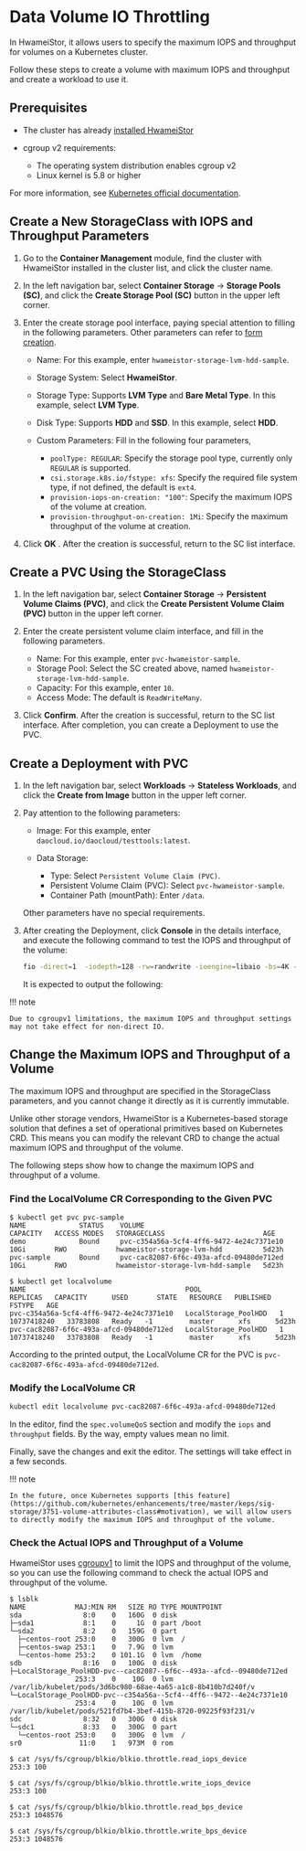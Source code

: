 # Data Volume IO Throttling

In HwameiStor, it allows users to specify the maximum IOPS and throughput for volumes on a Kubernetes cluster.

Follow these steps to create a volume with maximum IOPS and throughput and create a workload to use it.

## Prerequisites

- The cluster has already [installed HwameiStor](../install/deploy-ui.md)

- cgroup v2 requirements:

    - The operating system distribution enables cgroup v2
    - Linux kernel is 5.8 or higher

For more information, see [Kubernetes official documentation](https://kubernetes.io/zh-cn/docs/concepts/architecture/cgroups/).

## Create a New StorageClass with IOPS and Throughput Parameters

1. Go to the **Container Management** module, find the cluster with HwameiStor installed in the cluster list, and click the cluster name.

2. In the left navigation bar, select **Container Storage** -> **Storage Pools (SC)**, and click the **Create Storage Pool (SC)** button in the upper left corner.

    <!-- Add screenshot later -->

3. Enter the create storage pool interface, paying special attention to filling in the following parameters. Other parameters can refer to [form creation](../../../kpanda/user-guide/storage/sc.md).

    - Name: For this example, enter `hwameistor-storage-lvm-hdd-sample`.
    - Storage System: Select **HwameiStor**.
    - Storage Type: Supports **LVM Type** and **Bare Metal Type**. In this example, select **LVM Type**.
    - Disk Type: Supports **HDD** and **SSD**. In this example, select **HDD**.
    - Custom Parameters: Fill in the following four parameters,

        - `poolType: REGULAR`: Specify the storage pool type, currently only `REGULAR` is supported.
        - `csi.storage.k8s.io/fstype: xfs`: Specify the required file system type, if not defined, the default is `ext4`.
        - `provision-iops-on-creation: "100"`: Specify the maximum IOPS of the volume at creation.
        - `provision-throughput-on-creation: 1Mi`: Specify the maximum throughput of the volume at creation.
  
    <!-- Add screenshot later -->

    <!-- Add screenshot later -->

4. Click **OK** . After the creation is successful, return to the SC list interface.

## Create a PVC Using the StorageClass

1. In the left navigation bar, select **Container Storage** -> **Persistent Volume Claims (PVC)**, and click the **Create Persistent Volume Claim (PVC)** button in the upper left corner.

    <!-- Add screenshot later -->

2. Enter the create persistent volume claim interface, and fill in the following parameters.

    - Name: For this example, enter `pvc-hwameistor-sample`.
    - Storage Pool: Select the SC created above, named `hwameistor-storage-lvm-hdd-sample`.
    - Capacity: For this example, enter `10`.
    - Access Mode: The default is `ReadWriteMany`.

    <!-- Add screenshot later -->

3. Click **Confirm**. After the creation is successful, return to the SC list interface. After completion, you can create a Deployment to use the PVC.

## Create a Deployment with PVC

1. In the left navigation bar, select **Workloads** -> **Stateless Workloads**, and click the **Create from Image** button in the upper left corner.

    <!-- Add screenshot later -->

2. Pay attention to the following parameters:

    - Image: For this example, enter `daocloud.io/daocloud/testtools:latest`.
    - Data Storage:

        - Type: Select `Persistent Volume Claim (PVC)`.
        - Persistent Volume Claim (PVC): Select `pvc-hwameistor-sample`.
        - Container Path (mountPath): Enter `/data`.

    Other parameters have no special requirements.

    <!-- Add screenshot later -->

3. After creating the Deployment, click **Console** in the details interface, and execute the following command to test the IOPS and throughput of the volume:

    ```bash
    fio -direct=1  -iodepth=128 -rw=randwrite -ioengine=libaio -bs=4K -size=50M -numjobs=1 -runtime=600 -group_reporting -filename=/data/file.txt -name=Rand_Write_IOPS_Test
    ```

    It is expected to output the following:

    <!-- Add screenshot later -->

!!! note

    Due to cgroupv1 limitations, the maximum IOPS and throughput settings may not take effect for non-direct IO.

## Change the Maximum IOPS and Throughput of a Volume

The maximum IOPS and throughput are specified in the StorageClass parameters, and you cannot change it directly as it is currently immutable.

Unlike other storage vendors, HwameiStor is a Kubernetes-based storage solution that defines a set of operational primitives based on Kubernetes CRD. This means you can modify the relevant CRD to change the actual maximum IOPS and throughput of the volume.

The following steps show how to change the maximum IOPS and throughput of a volume.

### Find the LocalVolume CR Corresponding to the Given PVC

```console
$ kubectl get pvc pvc-sample
NAME             STATUS    VOLUME                                     CAPACITY   ACCESS MODES   STORAGECLASS                        AGE
demo             Bound     pvc-c354a56a-5cf4-4ff6-9472-4e24c7371e10   10Gi       RWO            hwameistor-storage-lvm-hdd          5d23h
pvc-sample       Bound     pvc-cac82087-6f6c-493a-afcd-09480de712ed   10Gi       RWO            hwameistor-storage-lvm-hdd-sample   5d23h

$ kubectl get localvolume
NAME                                       POOL                   REPLICAS   CAPACITY      USED       STATE   RESOURCE   PUBLISHED   FSTYPE   AGE
pvc-c354a56a-5cf4-4ff6-9472-4e24c7371e10   LocalStorage_PoolHDD   1          10737418240   33783808   Ready   -1         master      xfs      5d23h
pvc-cac82087-6f6c-493a-afcd-09480de712ed   LocalStorage_PoolHDD   1          10737418240   33783808   Ready   -1         master      xfs      5d23h
```

According to the printed output, the LocalVolume CR for the PVC is `pvc-cac82087-6f6c-493a-afcd-09480de712ed`.

### Modify the LocalVolume CR

```bash
kubectl edit localvolume pvc-cac82087-6f6c-493a-afcd-09480de712ed
```

In the editor, find the `spec.volumeQoS` section and modify the `iops` and `throughput` fields. By the way, empty values mean no limit.

Finally, save the changes and exit the editor. The settings will take effect in a few seconds.

!!! note

    In the future, once Kubernetes supports [this feature](https://github.com/kubernetes/enhancements/tree/master/keps/sig-storage/3751-volume-attributes-class#motivation), we will allow users to directly modify the maximum IOPS and throughput of the volume.

### Check the Actual IOPS and Throughput of a Volume

HwameiStor uses [cgroupv1](https://www.kernel.org/doc/Documentation/cgroup-v1/blkio-controller.txt) to limit the IOPS and throughput of the volume, so you can use the following command to check the actual IOPS and throughput of the volume.

```console
$ lsblk
NAME            MAJ:MIN RM   SIZE RO TYPE MOUNTPOINT
sda               8:0    0   160G  0 disk
├─sda1            8:1    0     1G  0 part /boot
└─sda2            8:2    0   159G  0 part
  ├─centos-root 253:0    0   300G  0 lvm  /
  ├─centos-swap 253:1    0   7.9G  0 lvm
  └─centos-home 253:2    0 101.1G  0 lvm  /home
sdb               8:16   0   100G  0 disk
├─LocalStorage_PoolHDD-pvc--cac82087--6f6c--493a--afcd--09480de712ed
                253:3    0    10G  0 lvm  /var/lib/kubelet/pods/3d6bc980-68ae-4a65-a1c8-8b410b7d240f/v
└─LocalStorage_PoolHDD-pvc--c354a56a--5cf4--4ff6--9472--4e24c7371e10
                253:4    0    10G  0 lvm  /var/lib/kubelet/pods/521fd7b4-3bef-415b-8720-09225f93f231/v
sdc               8:32   0   300G  0 disk
└─sdc1            8:33   0   300G  0 part
  └─centos-root 253:0    0   300G  0 lvm  /
sr0              11:0    1   973M  0 rom

$ cat /sys/fs/cgroup/blkio/blkio.throttle.read_iops_device
253:3 100

$ cat /sys/fs/cgroup/blkio/blkio.throttle.write_iops_device
253:3 100

$ cat /sys/fs/cgroup/blkio/blkio.throttle.read_bps_device
253:3 1048576

$ cat /sys/fs/cgroup/blkio/blkio.throttle.write_bps_device
253:3 1048576
```
